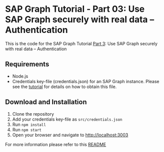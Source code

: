 # SAP Graph Tutorial - Part 03: Use SAP Graph securely with real data – Authentication

This is the code for the SAP Graph Tutorial [Part 3](https://blogs.sap.com/2021/06/25/part-3-use-sap-graph-securely-with-real-data-authentication/): Use SAP Graph securely with real data – Authentication

## Requirements

- Node.js
- Credentials key-file (credentials.json) for an SAP Graph instance. Please see the [tutorial](https://blogs.sap.com/2021/06/25/part-3-use-sap-graph-securely-with-real-data-authentication/) for details on how to obtain this file.

## Download and Installation

1. Clone the repository
2. Add your credentials key-file as `src/credentials.json`
3. Run `npm install`
4. Run `npm start`
5. Open your browser and navigate to [http://localhost:3003](http://localhost:3003/)

For more information please refer to this [README](../../README.md)

